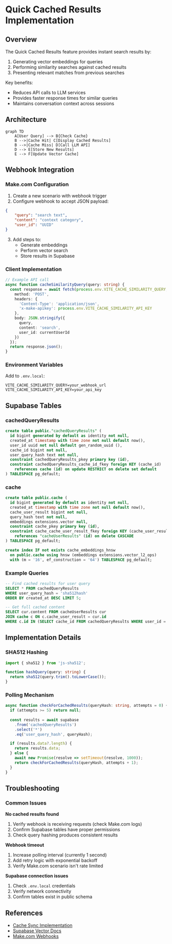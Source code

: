 # Quick Cached Results Implementation

## Overview
The Quick Cached Results feature provides instant search results by:
1. Generating vector embeddings for queries
2. Performing similarity searches against cached results
3. Presenting relevant matches from previous searches

Key benefits:
- Reduces API calls to LLM services
- Provides faster response times for similar queries
- Maintains conversation context across sessions

## Architecture
```mermaid
graph TD
    A[User Query] --> B{Check Cache}
    B -->|Cache Hit| C[Display Cached Results]
    B -->|Cache Miss| D[Call LLM API]
    D --> E[Store New Results]
    E --> F[Update Vector Cache]
```

## Webhook Integration

### Make.com Configuration
1. Create a new scenario with webhook trigger
2. Configure webhook to accept JSON payload:
```json
{
    "query": "search text",
    "content": "context category", 
    "user_id": "UUID"
}
```
3. Add steps to:
   - Generate embeddings
   - Perform vector search
   - Store results in Supabase

### Client Implementation
```typescript
// Example API call
async function cacheSimilarityQuery(query: string) {
  const response = await fetch(process.env.VITE_CACHE_SIMILARITY_QUERY, {
    method: 'POST',
    headers: {
      'Content-Type': 'application/json',
      'x-make-apikey': process.env.VITE_CACHE_SIMILARITY_API_KEY
    },
    body: JSON.stringify({
      query,
      content: 'search',
      user_id: currentUserId
    })
  });
  return response.json();
}
```

### Environment Variables
Add to `.env.local`:
```env
VITE_CACHE_SIMILARITY_QUERY=your_webhook_url
VITE_CACHE_SIMILARITY_API_KEY=your_api_key
```

## Supabase Tables

### cachedQueryResults
```sql
create table public."cachedQueryResults" (
  id bigint generated by default as identity not null,
  created_at timestamp with time zone not null default now(),
  user_id uuid not null default gen_random_uuid (),
  cache_id bigint not null,
  user_query_hash text not null,
  constraint cachedQueryResults_pkey primary key (id),
  constraint cachedQueryResults_cache_id_fkey foreign KEY (cache_id) 
    references cache (id) on update RESTRICT on delete set default
) TABLESPACE pg_default;
```

### cache
```sql
create table public.cache (
  id bigint generated by default as identity not null,
  created_at timestamp with time zone not null default now(),
  cache_user_result bigint not null,
  query_hash text not null,
  embeddings extensions.vector null,
  constraint cache_pkey primary key (id),
  constraint cache_cache_user_result_fkey foreign KEY (cache_user_result) 
    references "cacheUserResults" (id) on delete CASCADE
) TABLESPACE pg_default;

create index IF not exists cache_embeddings_hnsw 
  on public.cache using hnsw (embeddings extensions.vector_l2_ops)
  with (m = '16', ef_construction = '64') TABLESPACE pg_default;
```

### Example Queries
```sql
-- Find cached results for user query
SELECT * FROM cachedQueryResults 
WHERE user_query_hash = 'sha512hash' 
ORDER BY created_at DESC LIMIT 5;

-- Get full cached content
SELECT cur.content FROM cacheUserResults cur
JOIN cache c ON c.cache_user_result = cur.id
WHERE c.id IN (SELECT cache_id FROM cachedQueryResults WHERE user_id = 'user-uuid');
```

## Implementation Details

### SHA512 Hashing
```typescript
import { sha512 } from 'js-sha512';

function hashQuery(query: string) {
  return sha512(query.trim().toLowerCase());
}
```

### Polling Mechanism
```typescript
async function checkForCachedResults(queryHash: string, attempts = 0) {
  if (attempts >= 5) return null;
  
  const results = await supabase
    .from('cachedQueryResults')
    .select('*')
    .eq('user_query_hash', queryHash);

  if (results.data?.length) {
    return results.data;
  } else {
    await new Promise(resolve => setTimeout(resolve, 1000));
    return checkForCachedResults(queryHash, attempts + 1);
  }
}
```

## Troubleshooting

### Common Issues

**No cached results found**
1. Verify webhook is receiving requests (check Make.com logs)
2. Confirm Supabase tables have proper permissions
3. Check query hashing produces consistent results

**Webhook timeout**
1. Increase polling interval (currently 1 second)
2. Add retry logic with exponential backoff
3. Verify Make.com scenario isn't rate limited

**Supabase connection issues**
1. Check `.env.local` credentials
2. Verify network connectivity
3. Confirm tables exist in public schema

## References
- [Cache Sync Implementation](cache-sync-implementation.md)
- [Supabase Vector Docs](https://supabase.com/docs/guides/database/extensions/vector)
- [Make.com Webhooks](https://www.make.com/en/help/webhooks)
